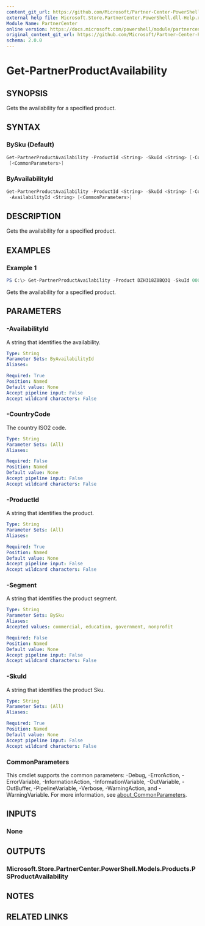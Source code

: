 ```yaml
---
content_git_url: https://github.com/Microsoft/Partner-Center-PowerShell/blob/master/docs/help/Get-PartnerProductAvailability.md
external help file: Microsoft.Store.PartnerCenter.PowerShell.dll-Help.xml
Module Name: PartnerCenter
online version: https://docs.microsoft.com/powershell/module/partnercenter/Get-PartnerProductAvailability
original_content_git_url: https://github.com/Microsoft/Partner-Center-PowerShell/blob/master/docs/help/Get-PartnerProductAvailability.md
schema: 2.0.0
---
```


# Get-PartnerProductAvailability

## SYNOPSIS
Gets the availability for a specified product.

## SYNTAX

### BySku (Default)
```powershell
Get-PartnerProductAvailability -ProductId <String> -SkuId <String> [-CountryCode <String>] [-Segment <String>]
 [<CommonParameters>]
```

### ByAvailabilityId
```powershell
Get-PartnerProductAvailability -ProductId <String> -SkuId <String> [-CountryCode <String>]
 -AvailabilityId <String> [<CommonParameters>]
```

## DESCRIPTION
Gets the availability for a specified product.

## EXAMPLES

### Example 1
```powershell
PS C:\> Get-PartnerProductAvailability -Product DZH318Z0BQ3Q -SkuId 0001
```

Gets the availability for a specified product.

## PARAMETERS

### -AvailabilityId
A string that identifies the availability.

```yaml
Type: String
Parameter Sets: ByAvailabilityId
Aliases:

Required: True
Position: Named
Default value: None
Accept pipeline input: False
Accept wildcard characters: False
```

### -CountryCode
The country ISO2 code.

```yaml
Type: String
Parameter Sets: (All)
Aliases:

Required: False
Position: Named
Default value: None
Accept pipeline input: False
Accept wildcard characters: False
```

### -ProductId
A string that identifies the product.

```yaml
Type: String
Parameter Sets: (All)
Aliases:

Required: True
Position: Named
Default value: None
Accept pipeline input: False
Accept wildcard characters: False
```

### -Segment
A string that identifies the product segment.

```yaml
Type: String
Parameter Sets: BySku
Aliases:
Accepted values: commercial, education, government, nonprofit

Required: False
Position: Named
Default value: None
Accept pipeline input: False
Accept wildcard characters: False
```

### -SkuId
A string that identifies the product Sku.

```yaml
Type: String
Parameter Sets: (All)
Aliases:

Required: True
Position: Named
Default value: None
Accept pipeline input: False
Accept wildcard characters: False
```

### CommonParameters
This cmdlet supports the common parameters: -Debug, -ErrorAction, -ErrorVariable, -InformationAction, -InformationVariable, -OutVariable, -OutBuffer, -PipelineVariable, -Verbose, -WarningAction, and -WarningVariable. For more information, see [about_CommonParameters](http://go.microsoft.com/fwlink/?LinkID=113216).

## INPUTS

### None

## OUTPUTS

### Microsoft.Store.PartnerCenter.PowerShell.Models.Products.PSProductAvailability

## NOTES

## RELATED LINKS
